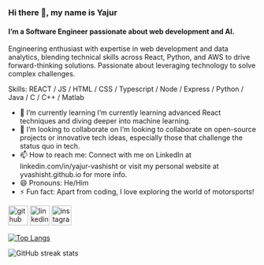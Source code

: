 ### Hi there 👋, my name is Yajur
#### I’m a Software Engineer passionate about web development and AI.
Engineering enthusiast with expertise in web development and data analytics, blending technical skills across React, Python, and AWS to drive forward-thinking solutions. Passionate about leveraging technology to solve complex challenges.

Skills: REACT / JS / HTML / CSS / Typescript / Node / Express / Python / Java / C / C++ / Matlab

- 🌱 I’m currently learning I’m currently learning advanced React techniques and diving deeper into machine learning. 
- 👯 I’m looking to collaborate on  I’m looking to collaborate on open-source projects or innovative tech ideas, especially those that challenge the status quo in tech. 
- 📫 How to reach me: Connect with me on LinkedIn at linkedin.com/in/yajur-vashisht or visit my personal website at yvashisht.github.io for more info. 
- 😄 Pronouns: He/Him 
- ⚡ Fun fact: Apart from coding, I love exploring the world of motorsports! 


[<img src='https://cdn.jsdelivr.net/npm/simple-icons@3.0.1/icons/github.svg' alt='github' height='40'>](https://github.com/yvashisht)  [<img src='https://cdn.jsdelivr.net/npm/simple-icons@3.0.1/icons/linkedin.svg' alt='linkedin' height='40'>](https://www.linkedin.com/in/yajur-vashisht/)  [<img src='https://cdn.jsdelivr.net/npm/simple-icons@3.0.1/icons/instagram.svg' alt='instagram' height='40'>](https://www.instagram.com/yajphotography/)  

[![Top Langs](https://github-readme-stats.vercel.app/api/top-langs/?username=yvashisht)](https://github.com/anuraghazra/github-readme-stats)

![GitHub streak stats](https://streak-stats.demolab.com/?user=yvashisht)  



<!---
yvashisht/yvashisht is a ✨ special ✨ repository because its `README.md` (this file) appears on your GitHub profile.
You can click the Preview link to take a look at your changes.
--->
